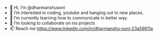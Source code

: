 - 👋 Hi, I’m @dharmanshusoni
- 👀 I’m interested in coding, youtube and hanging out to new places.
- 🌱 I’m currently learning how to communicate in better way.
- 💞️ I’m looking to collaborate on ios projects
- 📫 Reach me https://www.linkedin.com/in/dharmanshu-soni-23a59611a

<!---
dharmanshusoni/dharmanshusoni is a ✨ special ✨ repository because its `README.md` (this file) appears on your GitHub profile.
You can click the Preview link to take a look at your changes.
--->
